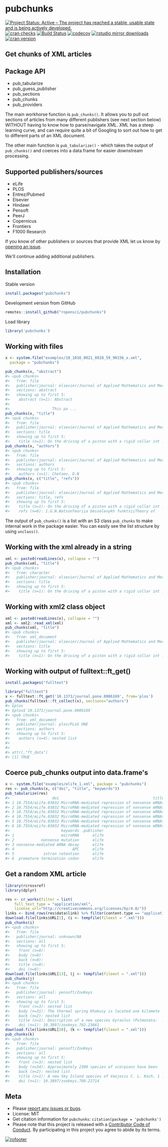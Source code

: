 

pubchunks
=========

[![Project Status: Active – The project has reached a stable, usable state and is being actively developed.](https://www.repostatus.org/badges/latest/active.svg)](https://www.repostatus.org/#active)
[![cran checks](https://cranchecks.info/badges/worst/pubchunks)](https://cranchecks.info/pkgs/pubchunks)
[![Build Status](https://api.travis-ci.org/ropensci/pubchunks.svg)](https://travis-ci.org/ropensci/pubchunks)
[![codecov](https://codecov.io/gh/ropensci/pubchunks/branch/master/graph/badge.svg)](https://codecov.io/gh/ropensci/pubchunks)
[![rstudio mirror downloads](https://cranlogs.r-pkg.org/badges/pubchunks)](https://github.com/metacran/cranlogs.app)
[![cran version](https://www.r-pkg.org/badges/version/pubchunks)](https://cran.r-project.org/package=pubchunks)

## Get chunks of XML articles


## Package API

 - pub_tabularize
 - pub_guess_publisher
 - pub_sections
 - pub_chunks
 - pub_providers

The main workhorse function is `pub_chunks()`. It allows you to pull out sections of articles from many different publishers (see next section below) WITHOUT having to know how to parse/navigate XML. XML has a steep learning curve, and can require quite a bit of Googling to sort out how to get to different parts of an XML document. 

The other main function is `pub_tabularize()` - which takes the output of `pub_chunks()` and coerces into a data.frame for easier downstream processing.

## Supported publishers/sources

- eLife
- PLOS
- Entrez/Pubmed
- Elsevier
- Hindawi
- Pensoft
- PeerJ
- Copernicus
- Frontiers
- F1000 Research

If you know of other publishers or sources that provide XML let us know by [opening an issue](https://github.com/ropensci/pubchunks/issues).

We'll continue adding additional publishers.


## Installation

Stable version


```r
install.packages("pubchunks")
```

Development version from GitHub


```r
remotes::install_github("ropensci/pubchunks")
```

Load library


```r
library('pubchunks')
```

## Working with files


```r
x <- system.file("examples/10_1016_0021_8928_59_90156_x.xml", 
  package = "pubchunks")
```


```r
pub_chunks(x, "abstract")
#> <pub chunks>
#>   from: file
#>   publisher/journal: elsevier/Journal of Applied Mathematics and Mechanics
#>   sections: abstract
#>   showing up to first 5: 
#>    abstract (n=1): Abstract
#>                
#>                   This pa ...
pub_chunks(x, "title")
#> <pub chunks>
#>   from: file
#>   publisher/journal: elsevier/Journal of Applied Mathematics and Mechanics
#>   sections: title
#>   showing up to first 5: 
#>    title (n=1): On the driving of a piston with a rigid collar int ...
pub_chunks(x, "authors")
#> <pub chunks>
#>   from: file
#>   publisher/journal: elsevier/Journal of Applied Mathematics and Mechanics
#>   sections: authors
#>   showing up to first 5: 
#>    authors (n=1): Chetaev, D.N
pub_chunks(x, c("title", "refs"))
#> <pub chunks>
#>   from: file
#>   publisher/journal: elsevier/Journal of Applied Mathematics and Mechanics
#>   sections: title, refs
#>   showing up to first 5: 
#>    title (n=1): On the driving of a piston with a rigid collar int ...
#>    refs (n=6): 1.G.N.WatsonTeoriia besselevykh funktsiiTheory of
```

The output of `pub_chunks()` is a list with an S3 class `pub_chunks` to make 
internal work in the package easier. You can easily see the list structure 
by using `unclass()`.

## Working with the xml already in a string


```r
xml <- paste0(readLines(x), collapse = "")
pub_chunks(xml, "title")
#> <pub chunks>
#>   from: character
#>   publisher/journal: elsevier/Journal of Applied Mathematics and Mechanics
#>   sections: title
#>   showing up to first 5: 
#>    title (n=1): On the driving of a piston with a rigid collar int ...
```

## Working with xml2 class object


```r
xml <- paste0(readLines(x), collapse = "")
xml <- xml2::read_xml(xml)
pub_chunks(xml, "title")
#> <pub chunks>
#>   from: xml_document
#>   publisher/journal: elsevier/Journal of Applied Mathematics and Mechanics
#>   sections: title
#>   showing up to first 5: 
#>    title (n=1): On the driving of a piston with a rigid collar int ...
```

## Working with output of fulltext::ft_get()


```r
install.packages("fulltext")
```


```r
library("fulltext")
x <- fulltext::ft_get('10.1371/journal.pone.0086169', from='plos')
pub_chunks(fulltext::ft_collect(x), sections="authors")
#> $plos
#> $plos$`10.1371/journal.pone.0086169`
#> <pub chunks>
#>   from: xml_document
#>   publisher/journal: plos/PLoS ONE
#>   sections: authors
#>   showing up to first 5: 
#>    authors (n=4): nested list
#> 
#> 
#> attr(,"ft_data")
#> [1] TRUE
```

## Coerce pub_chunks output into data.frame's


```r
x <- system.file("examples/elife_1.xml", package = "pubchunks")
res <- pub_chunks(x, c("doi", "title", "keywords"))
pub_tabularize(res)
#>                   doi                                          title
#> 1 10.7554/eLife.03032 MicroRNA-mediated repression of nonsense mRNAs
#> 2 10.7554/eLife.03032 MicroRNA-mediated repression of nonsense mRNAs
#> 3 10.7554/eLife.03032 MicroRNA-mediated repression of nonsense mRNAs
#> 4 10.7554/eLife.03032 MicroRNA-mediated repression of nonsense mRNAs
#> 5 10.7554/eLife.03032 MicroRNA-mediated repression of nonsense mRNAs
#> 6 10.7554/eLife.03032 MicroRNA-mediated repression of nonsense mRNAs
#>                       keywords .publisher
#> 1                     microRNA      elife
#> 2            nonsense mutation      elife
#> 3 nonsense-mediated mRNA decay      elife
#> 4                          APC      elife
#> 5             intron retention      elife
#> 6  premature termination codon      elife
```

## Get a random XML article


```r
library(rcrossref)
library(dplyr)

res <- cr_works(filter = list(
    full_text_type = "application/xml", 
    license_url="http://creativecommons.org/licenses/by/4.0/"))
links <- bind_rows(res$data$link) %>% filter(content.type == "application/xml")
download.file(links$URL[1], (i <- tempfile(fileext = ".xml")))
pub_chunks(i)
#> <pub chunks>
#>   from: file
#>   publisher/journal: unknown/NA
#>   sections: all
#>   showing up to first 5: 
#>    front (n=0): 
#>    body (n=0): 
#>    back (n=0): 
#>    title (n=0): 
#>    doi (n=0):
download.file(links$URL[13], (j <- tempfile(fileext = ".xml")))
pub_chunks(j)
#> <pub chunks>
#>   from: file
#>   publisher/journal: pensoft/ZooKeys
#>   sections: all
#>   showing up to first 5: 
#>    front (n=3): nested list
#>    body (n=31): The thermal spring Khakusy is located one kilomete
#>    back (n=2): nested list
#>    title (n=1): Description of a new species Gyraulus (Pulmonata:  ...
#>    doi (n=1): 10.3897/zookeys.762.23661
download.file(links$URL[20], (k <- tempfile(fileext = ".xml")))
pub_chunks(k)
#> <pub chunks>
#>   from: file
#>   publisher/journal: pensoft/ZooKeys
#>   sections: all
#>   showing up to first 5: 
#>    front (n=3): nested list
#>    body (n=34): Approximately 2300 species of scorpions have been 
#>    back (n=2): nested list
#>    title (n=1): A new Sky Island species of Vaejovis C. L. Koch, 1 ...
#>    doi (n=1): 10.3897/zookeys.760.22714
```




## Meta

* Please [report any issues or bugs](https://github.com/ropensci/pubchunks/issues).
* License: MIT
* Get citation information for `pubchunks`: `citation(package = 'pubchunks')`
* Please note that this project is released with a [Contributor Code of Conduct][coc]. By participating in this project you agree to abide by its terms.

[![rofooter](https://ropensci.org/public_images/github_footer.png)](https://ropensci.org)

[coc]: https://github.com/ropensci/pubchunks/blob/master/CODE_OF_CONDUCT.md
